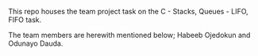 This repo houses the team project task on the C - Stacks, Queues - LIFO, FIFO task.

The team members are herewith mentioned below;
Habeeb Ojedokun and Odunayo Dauda.
